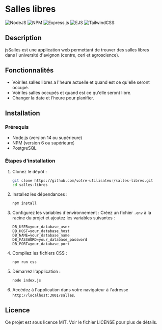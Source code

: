 # Salles libres

![NodeJS](https://img.shields.io/badge/node.js-6DA55F?style=for-the-badge&logo=node.js&logoColor=white) 
![NPM](https://img.shields.io/badge/NPM-%23CB3837.svg?style=for-the-badge&logo=npm&logoColor=white)
![Express.js](https://img.shields.io/badge/express.js-%23404d59.svg?style=for-the-badge&logo=express&logoColor=%2361DAFB)
![EJS](https://img.shields.io/badge/ejs-%23B4CA65.svg?style=for-the-badge&logo=ejs&logoColor=black)
![TailwindCSS](https://img.shields.io/badge/tailwindcss-%2338B2AC.svg?style=for-the-badge&logo=tailwind-css&logoColor=white)

## Description

jsSalles est une application web permettant de trouver des salles libres dans l'université d'avignon (centre, ceri et agroscience).

## Fonctionnalités

- Voir les salles libres a l'heure actuelle et quand est ce qu'elle seront occupé.
- Voir les salles occupés et quand est ce qu'elle seront libre.
- Changer la date et l'heure pour planifier.

## Installation

### Prérequis

- Node.js (version 14 ou supérieure)
- NPM (version 6 ou supérieure)
- PostgreSQL

### Étapes d'installation

1. Clonez le dépôt :
    ```sh
    git clone https://github.com/votre-utilisateur/salles-libres.git
    cd salles-libres
    ```

2. Installez les dépendances :
    ```sh
    npm install
    ```

3. Configurez les variables d'environnement :
    Créez un fichier `.env` à la racine du projet et ajoutez les variables suivantes :
    ```env
    DB_USER=your_database_user
    DB_HOST=your_database_host
    DB_NAME=your_database_name
    DB_PASSWORD=your_database_password
    DB_PORT=your_database_port
    ```

4. Compilez les fichiers CSS :
    ```sh
    npm run css
    ```

5. Démarrez l'application :
    ```sh
    node index.js
    ```

6. Accédez à l'application dans votre navigateur à l'adresse `http://localhost:3001/salles`.

## Licence

Ce projet est sous licence MIT. Voir le fichier LICENSE pour plus de détails.
